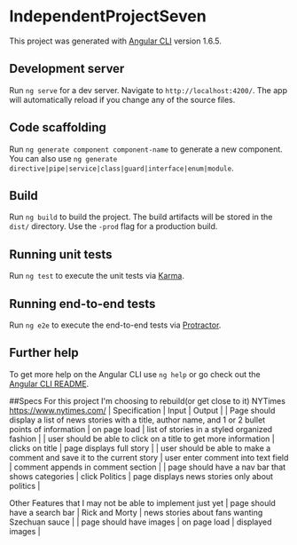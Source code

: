 # IndependentProjectSeven

This project was generated with [Angular CLI](https://github.com/angular/angular-cli) version 1.6.5.

## Development server

Run `ng serve` for a dev server. Navigate to `http://localhost:4200/`. The app will automatically reload if you change any of the source files.

## Code scaffolding

Run `ng generate component component-name` to generate a new component. You can also use `ng generate directive|pipe|service|class|guard|interface|enum|module`.

## Build

Run `ng build` to build the project. The build artifacts will be stored in the `dist/` directory. Use the `-prod` flag for a production build.

## Running unit tests

Run `ng test` to execute the unit tests via [Karma](https://karma-runner.github.io).

## Running end-to-end tests

Run `ng e2e` to execute the end-to-end tests via [Protractor](http://www.protractortest.org/).

## Further help

To get more help on the Angular CLI use `ng help` or go check out the [Angular CLI README](https://github.com/angular/angular-cli/blob/master/README.md).



##Specs
For this project I'm choosing to rebuild(or get close to it) NYTimes https://www.nytimes.com/
| Specification | Input | Output |
| Page should display a list of news stories with a title, author name, and 1 or 2 bullet points of information  |  on page load | list of stories in a styled organized fashion |
| user should be able to click on a title to get more information | clicks on title | page displays full story |
| user should be able to make a comment and save it to the current story | user enter comment into text field | comment appends in comment section |
| page should have a nav bar that shows categories | click Politics | page displays news stories only about politics |

Other Features that I may not be able to implement just yet
| page should have a search bar | Rick and Morty | news stories about fans wanting Szechuan sauce |
| page should have images | on page load | displayed images |
